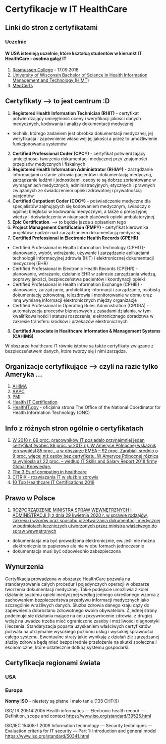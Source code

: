 # Certyfikacje w IT HealthCare

## Linki do stron z certyfikatami

### Uczelnie

#### W USA istenieją uczelnie, które kształcą studentów w kierunkt IT HealthCare - osobna gałąź IT
1. [Rasmussen College](https://www.rasmussen.edu/degrees/health-sciences/blog/healthcare-it-certifications/) - 17.09.2018
2. [University of Wisconsin Bachelor of Science in Health Information Management and Technology (HIMT)](https://himt.wisconsin.edu/about-himt/epic-certification-and-health-it-certifications/)
3. [MedCerts](https://www.medcerts.com/certifications/healthcare)

## Certyfikaty --> to jest centrum :D

1. **Registered Health Information Technician (RHIT)** - certyfikat potwierdzający umiejętność oceny i weryfikacji jakości danych medycznych, kodowania i analizy dokumentacji medycznej
- technik, którego zadaniem jest obróbka dokumentacji medycznej, jej weryfikacja i zapewnienie właściwej jej jakości a przez to umożliwienie funkcjonowania systemów 
2. **Certified Professional Coder (CPC®)** - certyfikat potwierdzający umiejętności tworzenia dokumentacji medycznej przy znajomości przepisów medycznych i fiskalnych
3. **Registered Health Information Administrator (RHIA®)** - zarządzanie informacjami o stanie zdrowia pacjentów i dokumentacją medyczną, zarządzanie ludźmi i jednostkami, osoby te są dobrze zorientowane w wymaganiach medycznych, administracyjnych, etycznych i prawnych związanych ze świadczeniem opieki zdrowotnej i prywatnością pacjentów
4. **Certified Outpatient Coder (COC®)** - poświadczenie medyczne dla specjalistów zajmujących się kodowaniem medycznym, świadczy o ogólnej biegłości w kodowaniu medycznym, a także o precyzyjnej wiedzy i doświadczeniu w niuansach placówek opieki ambulatoryjnej.
5. **Epic Certification**. --> to będzie jazda z opisaniem tego
6. **Project Management Certification (PMP®)** - certyfikat kierownika projektów, nadzór nad zarządzaniem dokumentacją medyczną
7. **Certified Professional in Electronic Health Records (CPEHR)**
  - Certified Professional in Health Information Technology (CPHIT)- planowanie, wybór, wdrażanie, używanie i zarządzanie aplikacjami technologii informacyjnej zdrowia (HIT) i elektronicznej dokumentacji medycznej (EHR)
  - Certified Professional in Electronic Health Records (CPEHR) - planowanie, wdrażanie, działanie EHR w zakresie zarządzania wiedzą, poprawy jakości, bezpieczeństwa pacjentów i koordynacji opieki
  - Certified Professional in Health Information Exchange (CPHIE) - planowanie, zarządzanie, architekturę informacji i zarządzanie, osobistą dokumentację zdrowotną, telezdrowia i monitorowanie w domu oraz inną wymianę informacji elektronicznych między organizacje
  - Certified Professional in Operating Rules Administration (CPORA) - automatyzacja procesów biznesowych z zasadami działania, w tym kwalifikowalności i statusu roszczenia, elektronicznego doradztwa w zakresie transferu środków i przekazów elektronicznych
8. **Certified Associate in Healthcare Information & Management Systems (CAHIMS)**

W obszarze healthcare IT równie istotne są także certyfikaty związane z bezpieczeństwem danych, które tworzy się i nimi zarządza.

## Organizacje certyfikujące --> czyli na razie tylko Ameryka ...

1. [AHIMA](https://en.wikipedia.org/wiki/American_Health_Information_Management_Association)
2. [AAPC](https://en.wikipedia.org/wiki/AAPC_(healthcare))
3. [PMI](https://en.wikipedia.org/wiki/Project_Management_Institute)
4. [Health IT Certification](http://www.healthitcertification.com/overview.html)
5. [HealthIT.gov](https://www.healthit.gov/topic/certification-ehrs/certification-health-it) - oficjalna strona The Office of the National Coordinator for Health Information Technology (ONC)

## Info z różnych stron ogólnie o certyfikatach

1. [W 2018 r. 89 proc. pracowników IT posiadało przynajmniej jeden certyfikat (wobec 86 proc. w 2017 r.). W Ameryce Północnej wskaźnik ten wyniósł 85 proc., a w obszarze EMEA – 92 proc. Zarabiali średnio o 9 proc. więcej niż osoby bez certyfikatu. W Ameryce Północnej różnica ta wyniosła aż 22 proc. – według IT Skills and Salary Report 2018 firmy Global Knowledge.](https://crn.pl/aktualnosci/ktore-certyfikaty-it-oplaca-sie-posiadac/)
2. [The 3 Es of computing in healthcare](https://www.citrix.com/blogs/2019/01/31/the-3-es-of-computing-in-healthcare/)
3. [CITRIX - rozwiązania IT w służbie zdrowia](https://www.citrix.com/pl-pl/solutions/healthcare/)
4. [10 Top Healthcare IT Certifications 2019](https://www.healthcare-management-degree.net/best/top-healthcare-it-certifications/)

## Prawo w Polsce

1. [ROZPORZĄDZENIE MINISTRA SPRAW WEWNĘTRZNYCH I ADMINISTRACJI 1) z dnia 29 kwietnia 2020 r. w sprawie rodzajów, zakresu i wzorów oraz sposobu przetwarzania dokumentacji medycznej w podmiotach leczniczych utworzonych przez ministra właściwego do spraw wewnętrznych](https://isap.sejm.gov.pl/isap.nsf/DocDetails.xsp?id=WDU20200000788)
  - dokumentacja ma być prowadzona elektronicznie, ew. jeśli nie można elektronicznie to papierowo ale nie w obu formach jednocześnie
  - dokumentacja musi być odpowiednio zabezpieczona

## Wynurzenia

Certyfikacja prowadzona w obszarze HealthCare pozwala na standaryzowanie całych procedur i pojedynczych operacji w obszarze tworzenia dokumentacji medycznej. Takie podejście umożliwia z kolei działanie systemu opieki medycznej według jednego określonego wzorca z zachowaniem bezpieczeństwa przepływu informacji medycznych jako szczególnie wrażliwych danych. Służba zdrowia danego kraju dąży do zapewnienia dobrostanu zdrowotnego swoim obywatelom. Z jednej strony podejmuje się działania mające na celu przywrócenie zdrowia, z drugiej wciąż na uwadze trzeba mieć ograniczone zasoby i możliwości diagnostyki i leczenia. Standaryzacja poparta uzyskaniem właściwych certyfikatów pozwala na utrzymanie wysokiego poziomu usług i wysokiej sprawności całego systemu. Ewentualne straty jakie wynikają z działań źle zarządzanej służby zdrowia będą mieć bezpośrednie przełożenie na skutki społeczne i ekonomiczne, które ostatecznie dotkną systemu gospodarki.

## Certyfikacja regionami świata
### USA
### Europa

**Normy ISO** - niestety są płatne i mało tanie (138 CHF(!))

ISO/TR 20514:2005 Health informatics — Electronic health record — Definition, scope and context
https://www.iso.org/standard/39525.html

ISO/IEC 15408-1:2009 Information technology — Security techniques — Evaluation criteria for IT security — Part 1: Introduction and general model
https://www.iso.org/standard/50341.html

